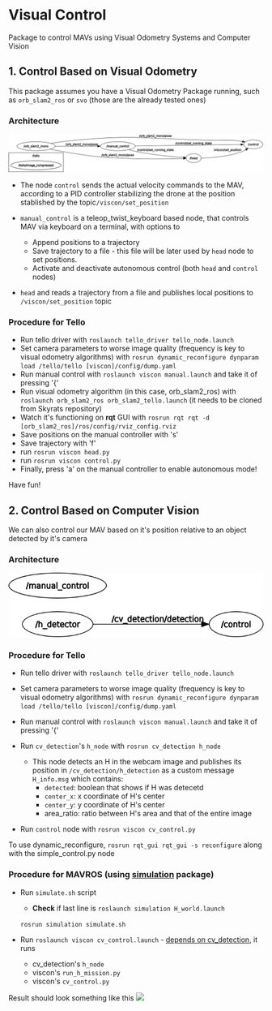 # Visual Control
Package to control MAVs using Visual Odometry Systems and Computer Vision

## 1. Control Based on Visual Odometry
This package assumes you have a Visual Odometry Package running, such as `orb_slam2_ros` or `svo` (those are the already tested ones)

### Architecture
![](./media/vo_graph.png)
* The node `control` sends the actual velocity commands to the MAV, according to a PID controller stabilizing the drone at the position stablished by the topic`/viscon/set_position`

* `manual_control` is a teleop_twist_keyboard based node, that controls MAV via keyboard on a terminal, with options to
    * Append positions to a trajectory
    * Save trajectory to a file - this file will be later used by `head` node to set positions.
    * Activate and deactivate autonomous control (both `head` and `control` nodes)

* `head` and reads a trajectory from a file and publishes local positions  to `/viscon/set_position` topic

### Procedure for Tello
* Run tello driver with `roslaunch tello_driver tello_node.launch`
* Set camera parameters to worse image quality (frequency is key to visual odometry algorithms) with `rosrun dynamic_reconfigure dynparam load /tello/tello [viscon]/config/dump.yaml`
* Run manual control with `roslaunch viscon manual.launch` and take it of pressing '{'
* Run visual odometry algorithm (in this case, orb_slam2_ros) with `roslaunch orb_slam2_ros orb_slam2_tello.launch` (it needs to be cloned from Skyrats repository)
* Watch it's functioning on **rqt** GUI with `rosrun rqt rqt -d [orb_slam2_ros]/ros/config/rviz_config.rviz`
* Save positions on the manual controller with 's'
* Save trajectory with 'f'
* run `rosrun viscon head.py`
* run `rosrun viscon control.py`
* Finally, press 'a' on the manual controller to enable autonomous mode!

Have fun!

## 2. Control Based on Computer Vision
We can also control our MAV based on it's position relative to an object detected by it's camera

### Architecture
![](./media/cv_graph.png)

### Procedure for Tello
* Run tello driver with `roslaunch tello_driver tello_node.launch`
* Set camera parameters to worse image quality (frequency is key to visual odometry algorithms) with `rosrun dynamic_reconfigure dynparam load /tello/tello [viscon]/config/dump.yaml`
* Run manual control with `roslaunch viscon manual.launch` and take it of pressing '{'
* Run `cv_detection`'s `h_node` with `rosrun cv_detection h_node`
    * This node detects an H in the webcam image and publishes its position in `/cv_detection/h_detection` as a custom message `H_info.msg` which contains:
        * `detected`: boolean that shows if H was detecetd
        * `center_x`: x coordinate of H's center
        * `center_y`: y coordinate of H's center
        * area_ratio: ratio between H's area and that of the entire image

* Run `control` node with `rosrun viscon cv_control.py`

To use dynamic_reconfigure, `rosrun rqt_gui rqt_gui -s reconfigure` along with the simple_control.py node

### Procedure for MAVROS (using [simulation](https://github.com/SkyRats/simulation) package)
* Run `simulate.sh` script
    * **Check** if last line is `roslaunch simulation H_world.launch`

    `rosrun simulation simulate.sh`
* Run `roslaunch viscon cv_control.launch` - [depends on cv_detection](https://github.com/SkyRats/cv_detection), it runs
    * cv_detection's `h_node`
    * viscon's `run_h_mission.py`
    * viscon's `cv_control.py`

Result should look something like this
![](./media/H.gif)